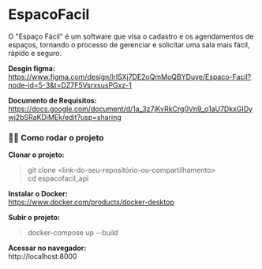 <h1>EspacoFacil</h1>

</h3>O "Espaço Fácil" é um software que visa o cadastro e os agendamentos de espaços, tornando o processo de gerenciar e solicitar uma sala mais fácil, rápido e seguro.</h3>

<b>Desgin figma:</b> https://www.figma.com/design/lrlSXj7DE2oQmMoQBYDuye/Espaco-Facil?node-id=5-3&t=DZ7F5VsrxsusPGxz-1

<b>Documento de Requisitos:</b> https://docs.google.com/document/d/1a_3z7jKvRkCrg0Vn9_o1aU7DkxGIDywj2bSRaKDiMEk/edit?usp=sharing

<h3>🧑‍💻 Como rodar o projeto</h3>
<b>Clonar o projeto:</b>

> git clone <link-do-seu-repositório-ou-compartilhamento></br> 
> cd espacofacil_api

<b>Instalar o Docker:</b></br> 
https://www.docker.com/products/docker-desktop

<b>Subir o projeto:</b></br> 
> docker-compose up --build

<b>Acessar no navegador:</b></br> 
http://localhost:8000
